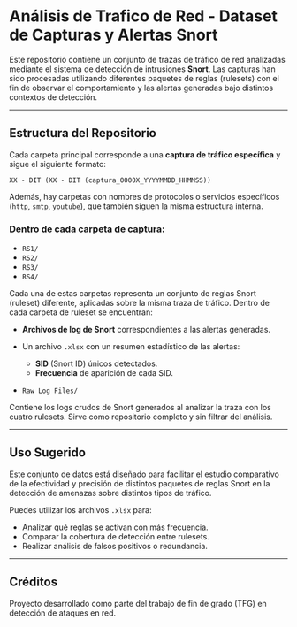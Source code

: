 # Análisis de Trafico de Red - Dataset de Capturas y Alertas Snort

Este repositorio contiene un conjunto de trazas de tráfico de red analizadas mediante el sistema de detección de intrusiones **Snort**. Las capturas han sido procesadas utilizando diferentes paquetes de reglas (rulesets) con el fin de observar el comportamiento y las alertas generadas bajo distintos contextos de detección.

---

## Estructura del Repositorio

Cada carpeta principal corresponde a una **captura de tráfico específica** y sigue el siguiente formato:

```
XX - DIT (XX - DIT (captura_0000X_YYYYMMDD_HHMMSS))
```

Además, hay carpetas con nombres de protocolos o servicios específicos (`http`, `smtp`, `youtube`), que también siguen la misma estructura interna.

### Dentro de cada carpeta de captura:

- `RS1/`
- `RS2/`
- `RS3/`
- `RS4/`

Cada una de estas carpetas representa un conjunto de reglas Snort (ruleset) diferente, aplicadas sobre la misma traza de tráfico. Dentro de cada carpeta de ruleset se encuentran:

- **Archivos de log de Snort** correspondientes a las alertas generadas.
- Un archivo `.xlsx` con un resumen estadístico de las alertas:
  - **SID** (Snort ID) únicos detectados.
  - **Frecuencia** de aparición de cada SID.

- `Raw Log Files/`

Contiene los logs crudos de Snort generados al analizar la traza con los cuatro rulesets. Sirve como repositorio completo y sin filtrar del análisis.

---

## Uso Sugerido

Este conjunto de datos está diseñado para facilitar el estudio comparativo de la efectividad y precisión de distintos paquetes de reglas Snort en la detección de amenazas sobre distintos tipos de tráfico.

Puedes utilizar los archivos `.xlsx` para:
- Analizar qué reglas se activan con más frecuencia.
- Comparar la cobertura de detección entre rulesets.
- Realizar análisis de falsos positivos o redundancia.

---

## Créditos

Proyecto desarrollado como parte del trabajo de fin de grado (TFG) en detección de ataques en red.

